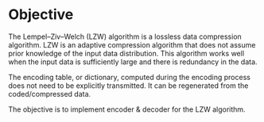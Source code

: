 # Objective

The Lempel–Ziv–Welch  (LZW)  algorithm is  a  lossless  data  compression  algorithm.  LZW  is  an  adaptive  compression  algorithm  that  does  not  assume  prior  knowledge  of  the  input  data  distribution.  This algorithm works well when the input data is sufficiently large and there is redundancy in the data.

The  encoding  table,  or  dictionary, computed  during  the  encoding  process  does not need to be explicitly transmitted. It can be regenerated from the coded/compressed data.

The objective is to implement encoder & decoder for the LZW algorithm.
